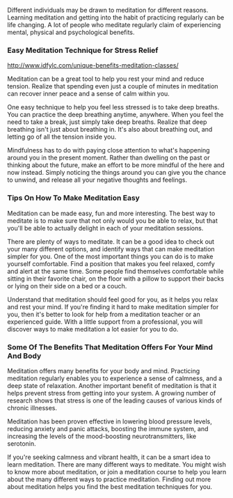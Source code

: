 Different individuals may be drawn to meditation for different reasons.
Learning meditation and getting into the habit of practicing regularly
can be life changing. A lot of people who meditate regularly claim of
experiencing mental, physical and psychological benefits.

### Easy Meditation Technique for Stress Relief

<http://www.idfylc.com/unique-benefits-meditation-classes/>

Meditation can be a great tool to help you rest your mind and reduce
tension. Realize that spending even just a couple of minutes in
meditation can recover inner peace and a sense of calm within you.

One easy technique to help you feel less stressed is to take deep
breaths. You can practice the deep breathing anytime, anywhere. When you
feel the need to take a break, just simply take deep breaths. Realize
that deep breathing isn't just about breathing in. It's also about
breathing out, and letting go of all the tension inside you.

Mindfulness has to do with paying close attention to what's happening
around you in the present moment. Rather than dwelling on the past or
thinking about the future, make an effort to be more mindful of the here
and now instead. Simply noticing the things around you can give you the
chance to unwind, and release all your negative thoughts and feelings.

### Tips On How To Make Meditation Easy

Meditation can be made easy, fun and more interesting. The best way to
meditate is to make sure that not only would you be able to relax, but
that you'll be able to actually delight in each of your meditation
sessions.

There are plenty of ways to meditate. It can be a good idea to check out
your many different options, and identify ways that can make meditation
simpler for you. One of the most important things you can do is to make
yourself comfortable. Find a position that makes you feel relaxed, comfy
and alert at the same time. Some people find themselves comfortable
while sitting in their favorite chair, on the floor with a pillow to
support their backs or lying on their side on a bed or a couch.

Understand that meditation should feel good for you, as it helps you
relax and rest your mind. If you're finding it hard to make meditation
simpler for you, then it's better to look for help from a meditation
teacher or an experienced guide. With a little support from a
professional, you will discover ways to make meditation a lot easier for
you to do.

### Some Of The Benefits That Meditation Offers For Your Mind And Body

Meditation offers many benefits for your body and mind. Practicing
meditation regularly enables you to experience a sense of calmness, and
a deep state of relaxation. Another important benefit of meditation is
that it helps prevent stress from getting into your system. A growing
number of research shows that stress is one of the leading causes of
various kinds of chronic illnesses.

Meditation has been proven effective in lowering blood pressure levels,
reducing anxiety and panic attacks, boosting the immune system, and
increasing the levels of the mood-boosting neurotransmitters, like
serotonin.

If you're seeking calmness and vibrant health, it can be a smart idea to
learn meditation. There are many different ways to meditate. You might
wish to know more about meditation, or join a meditation course to help
you learn about the many different ways to practice meditation. Finding
out more about meditation helps you find the best meditation techniques
for you.
